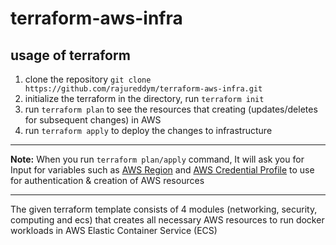 # terraform-aws-infra
## usage of terraform

1. clone the repository `git clone https://github.com/rajureddym/terraform-aws-infra.git`
2. initialize the terraform in the directory, run `terraform init`
3. run `terraform plan` to see the resources that creating (updates/deletes for subsequent changes) in AWS
4. run `terraform apply` to deploy the changes to infrastructure 

---
**Note:** When you run `terraform plan/apply` command, It will ask you for Input for variables such as [AWS Region](https://docs.aws.amazon.com/AmazonRDS/latest/UserGuide/Concepts.RegionsAndAvailabilityZones.html#Concepts.RegionsAndAvailabilityZones.Availability) and [AWS Credential Profile](https://docs.aws.amazon.com/sdk-for-php/v3/developer-guide/guide_credentials_profiles.html) to use for authentication & creation of AWS resources

---
The given terraform template consists of 4 modules (networking, security, computing and ecs) that creates all necessary AWS resources to run docker workloads in AWS Elastic Container Service (ECS)